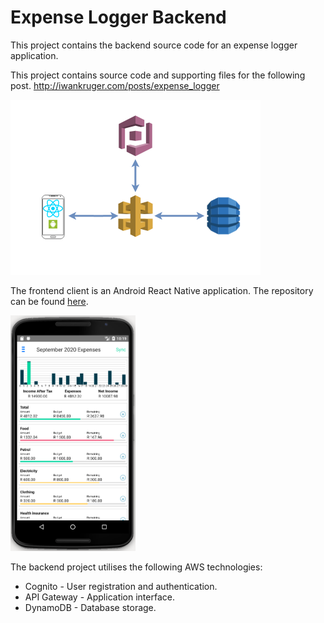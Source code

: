 # Expense Logger Backend

This project contains the backend source code for an expense logger application.

This project contains source code and supporting files for the following post.
http://iwankruger.com/posts/expense_logger

<img src="https://raw.githubusercontent.com/iwankruger/expense_logger/master/app_images/expense_logger_system_overview.png" width="400" height1="200">

The frontend client is an Android React Native application.  The repository can be found [here](https://github.com/iwankruger/expense_logger). 

<img src="https://raw.githubusercontent.com/iwankruger/expense_logger/master/app_images/expense_overview.png" width="200" height1="200">          



The backend project utilises the following AWS technologies:
- Cognito - User registration and authentication.
- API Gateway - Application interface.
- DynamoDB - Database storage.
